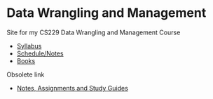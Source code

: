 Data Wrangling and Management
=============================

Site for my CS229 Data Wrangling and Management Course

- [Syllabus](syllabus.md)
- [Schedule/Notes](schedule.md)
- [Books](books.md)

Obsolete link

- [Notes, Assignments and Study Guides](notes.md)
